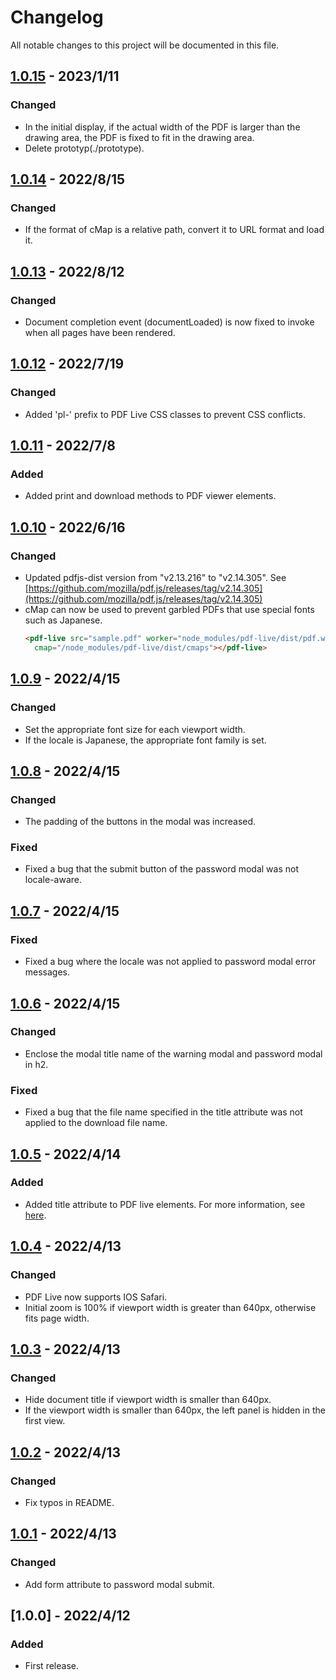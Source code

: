 # Changelog
All notable changes to this project will be documented in this file.

## [1.0.15] - 2023/1/11
### Changed
- In the initial display, if the actual width of the PDF is larger than the drawing area, the PDF is fixed to fit in the drawing area.
- Delete prototyp(./prototype).

## [1.0.14] - 2022/8/15
### Changed
- If the format of cMap is a relative path, convert it to URL format and load it.

## [1.0.13] - 2022/8/12
### Changed
- Document completion event (documentLoaded) is now fixed to invoke when all pages have been rendered.

## [1.0.12] - 2022/7/19
### Changed
- Added 'pl-' prefix to PDF Live CSS classes to prevent CSS conflicts.

## [1.0.11] - 2022/7/8
### Added
- Added print and download methods to PDF viewer elements.

## [1.0.10] - 2022/6/16
### Changed
- Updated pdfjs-dist version from "v2.13.216" to "v2.14.305". See [https://github.com/mozilla/pdf.js/releases/tag/v2.14.305](https://github.com/mozilla/pdf.js/releases/tag/v2.14.305)
- cMap can now be used to prevent garbled PDFs that use special fonts such as Japanese.
  ```html
  <pdf-live src="sample.pdf" worker="node_modules/pdf-live/dist/pdf.worker.js"
    cmap="/node_modules/pdf-live/dist/cmaps"></pdf-live>
  ```

## [1.0.9] - 2022/4/15
### Changed
- Set the appropriate font size for each viewport width.
- If the locale is Japanese, the appropriate font family is set.

## [1.0.8] - 2022/4/15
### Changed
- The padding of the buttons in the modal was increased.

### Fixed
- Fixed a bug that the submit button of the password modal was not locale-aware.

## [1.0.7] - 2022/4/15
### Fixed
- Fixed a bug where the locale was not applied to password modal error messages.

## [1.0.6] - 2022/4/15
### Changed
- Enclose the modal title name of the warning modal and password modal in h2.

### Fixed
- Fixed a bug that the file name specified in the title attribute was not applied to the download file name.

## [1.0.5] - 2022/4/14
### Added
- Added title attribute to PDF live elements. For more information, see [here](https://lab.octopass.tech/pdf-live/docs/#api-properties).

## [1.0.4] - 2022/4/13
### Changed
- PDF Live now supports IOS Safari.
- Initial zoom is 100% if viewport width is greater than 640px, otherwise fits page width.

## [1.0.3] - 2022/4/13
### Changed
- Hide document title if viewport width is smaller than 640px.
- If the viewport width is smaller than 640px, the left panel is hidden in the first view.

## [1.0.2] - 2022/4/13
### Changed
- Fix typos in README.

## [1.0.1] - 2022/4/13
### Changed
- Add form attribute to password modal submit.

## [1.0.0] - 2022/4/12
### Added
- First release.

[1.0.1]: https://github.com/takuya-motoshima/pdf-live/compare/v1.0.0...v1.0.1
[1.0.2]: https://github.com/takuya-motoshima/pdf-live/compare/v1.0.1...v1.0.2
[1.0.3]: https://github.com/takuya-motoshima/pdf-live/compare/v1.0.2...v1.0.3
[1.0.4]: https://github.com/takuya-motoshima/pdf-live/compare/v1.0.3...v1.0.4
[1.0.5]: https://github.com/takuya-motoshima/pdf-live/compare/v1.0.4...v1.0.5
[1.0.6]: https://github.com/takuya-motoshima/pdf-live/compare/v1.0.5...v1.0.6
[1.0.7]: https://github.com/takuya-motoshima/pdf-live/compare/v1.0.6...v1.0.7
[1.0.8]: https://github.com/takuya-motoshima/pdf-live/compare/v1.0.7...v1.0.8
[1.0.9]: https://github.com/takuya-motoshima/pdf-live/compare/v1.0.8...v1.0.9
[1.0.10]: https://github.com/takuya-motoshima/pdf-live/compare/v1.0.9...v1.0.10
[1.0.11]: https://github.com/takuya-motoshima/pdf-live/compare/v1.0.10...v1.0.11
[1.0.12]: https://github.com/takuya-motoshima/pdf-live/compare/v1.0.11...v1.0.12
[1.0.13]: https://github.com/takuya-motoshima/pdf-live/compare/v1.0.12...v1.0.13
[1.0.14]: https://github.com/takuya-motoshima/pdf-live/compare/v1.0.13...v1.0.14
[1.0.15]: https://github.com/takuya-motoshima/pdf-live/compare/v1.0.14...v1.0.15